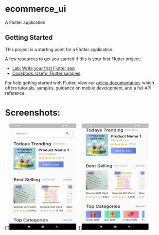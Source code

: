 # ecommerce_ui

A Flutter application.

## Getting Started

This project is a starting point for a Flutter application.

A few resources to get you started if this is your first Flutter project:

- [Lab: Write your first Flutter app](https://flutter.dev/docs/get-started/codelab)
- [Cookbook: Useful Flutter samples](https://flutter.dev/docs/cookbook)

For help getting started with Flutter, view our
[online documentation](https://flutter.dev/docs), which offers tutorials,
samples, guidance on mobile development, and a full API reference.

# Screenshots: 

![]<img src="https://raw.githubusercontent.com/VaniIndrali/ecommerce_ui/master/images/e.jpg" width="220" height="350"> 
![]<img src="https://raw.githubusercontent.com/VaniIndrali/ecommerce_ui/master/images/e1.jpg" width="220" height="350">
